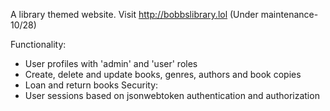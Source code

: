 A library themed website. Visit http://bobbslibrary.lol (Under maintenance-10/28) 

Functionality:
- User profiles with 'admin' and 'user' roles
- Create, delete and update books, genres, authors and book copies
- Loan and return books
Security:
- User sessions based on jsonwebtoken authentication and authorization
